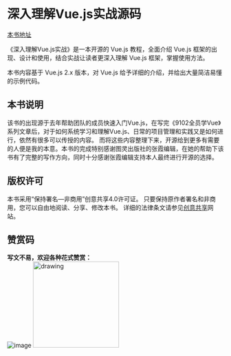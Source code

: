 # 深入理解Vue.js实战源码
[本书地址](https://godbasin.github.io/vue-ebook/)

《深入理解Vue.js实战》是一本开源的 Vue.js 教程，全面介绍 Vue.js 框架的出现、设计和使用，结合实战让读者更深入理解 Vue.js 框架，掌握使用方法。

本书内容基于 Vue.js 2.x 版本，对 Vue.js 给予详细的介绍，并给出大量简洁易懂的示例代码。

## 本书说明
该书的出现源于去年帮助团队的成员快速入门Vue.js，在写完《9102全员学Vue》系列文章后，对于如何系统学习和理解Vue.js、日常的项目管理和实践又是如何进行，依然有很多可以传授的内容。
而将这些内容整理下来，开源给到更多有需要的人便是我的本意。本书的完成特别感谢图灵出版社的张霞编辑，在她的帮助下该书有了完整的写作方向，同时十分感谢张霞编辑支持本人最终进行开源的选择。

## 版权许可
本书采用“保持署名—非商用”创意共享4.0许可证。
只要保持原作者署名和非商用，您可以自由地阅读、分享、修改本书。
详细的法律条文请参见[创意共享](http://creativecommons.org/licenses/by-nc/4.0/)网站。

## 赞赏码
**写文不易，欢迎各种花式赞赏：**  
![image](https://github-imglib-1255459943.cos.ap-chengdu.myqcloud.com/2code2.jpg)
<img src="https://github-imglib-1255459943.cos.ap-chengdu.myqcloud.com/chunzhu.jpg" alt="drawing" width="200"/>

